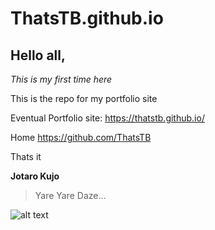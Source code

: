 # ThatsTB.github.io

## Hello all,

*This is my first time here*

This is the repo for my portfolio site

Eventual Portfolio site: https://thatstb.github.io/

Home <https://github.com/ThatsTB>

Thats it



**Jotaro Kujo**
> Yare Yare Daze...

![alt text](https://vignette.wikia.nocookie.net/jjba/images/3/31/Jotaro4Manga.png/revision/latest/scale-to-width-down/270?cb=20170226053822)
